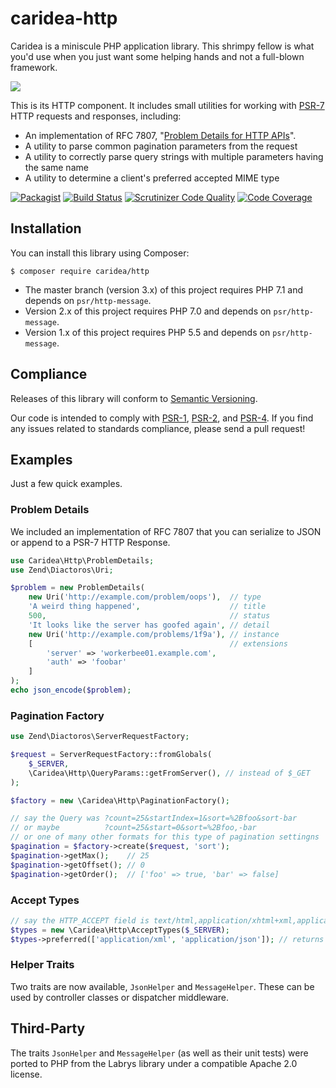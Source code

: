 # caridea-http
Caridea is a miniscule PHP application library. This shrimpy fellow is what you'd use when you just want some helping hands and not a full-blown framework.

![](http://libreworks.com/caridea-100.png)

This is its HTTP component. It includes small utilities for working with [PSR-7](http://www.php-fig.org/psr/psr-7/) HTTP requests and responses, including:

* An implementation of RFC 7807, "[Problem Details for HTTP APIs](https://tools.ietf.org/html/rfc7807)".
* A utility to parse common pagination parameters from the request
* A utility to correctly parse query strings with multiple parameters having the same name
* A utility to determine a client's preferred accepted MIME type

[![Packagist](https://img.shields.io/packagist/v/caridea/http.svg)](https://packagist.org/packages/caridea/http)
[![Build Status](https://travis-ci.org/libreworks/caridea-http.svg)](https://travis-ci.org/libreworks/caridea-http)
[![Scrutinizer Code Quality](https://scrutinizer-ci.com/g/libreworks/caridea-http/badges/quality-score.png?b=master)](https://scrutinizer-ci.com/g/libreworks/caridea-http/?branch=master)
[![Code Coverage](https://scrutinizer-ci.com/g/libreworks/caridea-http/badges/coverage.png?b=master)](https://scrutinizer-ci.com/g/libreworks/caridea-http/?branch=master)

## Installation

You can install this library using Composer:

```console
$ composer require caridea/http
```

* The master branch (version 3.x) of this project requires PHP 7.1 and depends on `psr/http-message`.
* Version 2.x of this project requires PHP 7.0 and depends on `psr/http-message`.
* Version 1.x of this project requires PHP 5.5 and depends on `psr/http-message`.

## Compliance

Releases of this library will conform to [Semantic Versioning](http://semver.org).

Our code is intended to comply with [PSR-1](http://www.php-fig.org/psr/psr-1/), [PSR-2](http://www.php-fig.org/psr/psr-2/), and [PSR-4](http://www.php-fig.org/psr/psr-4/). If you find any issues related to standards compliance, please send a pull request!

## Examples

Just a few quick examples.

### Problem Details

We included an implementation of RFC 7807 that you can serialize to JSON or
append to a PSR-7 HTTP Response.

```php
use Caridea\Http\ProblemDetails;
use Zend\Diactoros\Uri;

$problem = new ProblemDetails(
    new Uri('http://example.com/problem/oops'),  // type
    'A weird thing happened',                    // title
    500,                                         // status
    'It looks like the server has goofed again', // detail
    new Uri('http://example.com/problems/1f9a'), // instance
    [                                            // extensions
        'server' => 'workerbee01.example.com',
        'auth' => 'foobar'
    ]
);
echo json_encode($problem);

```

### Pagination Factory

```php
use Zend\Diactoros\ServerRequestFactory;

$request = ServerRequestFactory::fromGlobals(
    $_SERVER,
    \Caridea\Http\QueryParams::getFromServer(), // instead of $_GET
);

$factory = new \Caridea\Http\PaginationFactory();

// say the Query was ?count=25&startIndex=1&sort=%2Bfoo&sort-bar
// or maybe          ?count=25&start=0&sort=%2Bfoo,-bar
// or one of many other formats for this type of pagination settingns
$pagination = $factory->create($request, 'sort');
$pagination->getMax();    // 25
$pagination->getOffset(); // 0
$pagination->getOrder();  // ['foo' => true, 'bar' => false]
```

### Accept Types

```php
// say the HTTP_ACCEPT field is text/html,application/xhtml+xml,application/xml;q=0.9,*/*;q=0.8
$types = new \Caridea\Http\AcceptTypes($_SERVER);
$types->preferred(['application/xml', 'application/json']); // returns application/xml
```

### Helper Traits

Two traits are now available, `JsonHelper` and `MessageHelper`. These can be used by controller classes or dispatcher middleware.

## Third-Party

The traits `JsonHelper` and `MessageHelper` (as well as their unit tests) were ported to PHP from the Labrys library under a compatible Apache 2.0 license.
